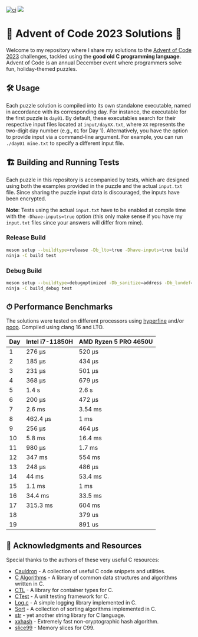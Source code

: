 [![ci](https://github.com/michaeladler/aoc-2023/actions/workflows/ci.yml/badge.svg)](https://github.com/michaeladler/aoc-2023/actions/workflows/ci.yml)
![](https://img.shields.io/badge/stars%20⭐-37-yellow)

# 🎄 Advent of Code 2023 Solutions 🎄

Welcome to my repository where I share my solutions to the [Advent of Code 2023](https://adventofcode.com/2023) challenges, tackled using the **good old C programming language**.
Advent of Code is an annual December event where programmers solve fun, holiday-themed puzzles.

## 🛠 Usage

Each puzzle solution is compiled into its own standalone executable, named in accordance with its corresponding day.
For instance, the executable for the first puzzle is `day01`.
By default, these executables search for their respective input files located at `input/dayXX.txt`, where `XX` represents the two-digit day number (e.g., `01` for Day 1).
Alternatively, you have the option to provide input via a command-line argument.
For example, you can run `./day01 mine.txt` to specify a different input file.

## 🏗 Building and Running Tests

Each puzzle in this repository is accompanied by tests, which are designed using both the examples provided in the puzzle and the actual `input.txt` file.
Since sharing the puzzle input data is discouraged, the inputs have been encrypted.

**Note**: Tests using the actual `input.txt` have to be enabled at compile time with the `-Dhave-inputs=true` option (this only make sense if you have my `input.txt` files since your answers will differ from mine).

### Release Build

```bash
meson setup --buildtype=release -Db_lto=true -Dhave-inputs=true build
ninja -C build test
```

### Debug Build

```bash
meson setup --buildtype=debugoptimized -Db_sanitize=address -Db_lundef=false -Dhave-inputs=true build_debug
ninja -C build_debug test
```

## ⏱ Performance Benchmarks

The solutions were tested on different processors using [hyperfine](https://github.com/sharkdp/hyperfine) and/or [poop](https://github.com/andrewrk/poop).
Compiled using clang 16 and LTO.


| Day | Intel i7-11850H | AMD Ryzen 5 PRO 4650U |
| --- | --------------- | --------------------- |
| 1   | 276 µs          | 520 µs                |
| 2   | 185 µs          | 434 µs                |
| 3   | 231 µs          | 501 µs                |
| 4   | 368 µs          | 679 µs                |
| 5   | 1.4 s           | 2.6 s                 |
| 6   | 200 µs          | 472 µs                |
| 7   | 2.6 ms          | 3.54 ms               |
| 8   | 462.4 µs        | 1 ms                  |
| 9   | 256 µs          | 464 µs                |
| 10  | 5.8 ms          | 16.4 ms               |
| 11  | 980 µs          | 1.7 ms                |
| 12  | 347 ms          | 554 ms                |
| 13  | 248 µs          | 486 µs                |
| 14  | 44 ms           | 53.4 ms               |
| 15  | 1.1 ms          | 1 ms                  |
| 16  | 34.4 ms         | 33.5 ms               |
| 17  | 315.3 ms        | 604 ms                |
| 18  |                 | 379 us                |
| 19  |                 | 891 us                |

## 🙏 Acknowledgments and Resources

Special thanks to the authors of these very useful C resources:

- [Cauldron](https://github.com/camel-cdr/cauldron) - A collection of useful C code snippets and utilities.
- [C Algorithms](https://github.com/fragglet/c-algorithms) - A library of common data structures and algorithms written in C.
- [CTL](https://github.com/glouw/ctl/) - A library for container types for C.
- [CTest](https://github.com/bvdberg/ctest) - A unit testing framework for C.
- [Log.c](https://github.com/rxi/log.c) - A simple logging library implemented in C.
- [Sort](https://github.com/swenson/sort/) - A collection of sorting algorithms implemented in C.
- [str](https://github.com/maxim2266/str) - yet another string library for C language.
- [xxhash](https://github.com/Cyan4973/xxHash) - Extremely fast non-cryptographic hash algorithm.
- [slice99](https://github.com/Hirrolot/slice99) -  Memory slices for C99.
